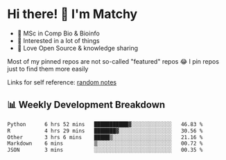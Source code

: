# Hi there! 👋 I'm Matchy

- 🧬 MSc in Comp Bio & Bioinfo
- 🎈 Interested in a lot of things
- 💜 Love Open Source & knowledge sharing

Most of my pinned repos are not so-called "featured" repos 😂 I pin repos just to find them more easily

Links for self reference: [random notes](https://matchy233.github.io/random-notes)

## 📊 Weekly Development Breakdown

<!--START_SECTION:waka-->

```txt
Python      6 hrs 52 mins   ███████████▓░░░░░░░░░░░░░   46.83 %
R           4 hrs 29 mins   ███████▓░░░░░░░░░░░░░░░░░   30.56 %
Other       3 hrs 6 mins    █████▒░░░░░░░░░░░░░░░░░░░   21.16 %
Markdown    6 mins          ▒░░░░░░░░░░░░░░░░░░░░░░░░   00.72 %
JSON        3 mins          ░░░░░░░░░░░░░░░░░░░░░░░░░   00.35 %
```

<!--END_SECTION:waka-->
